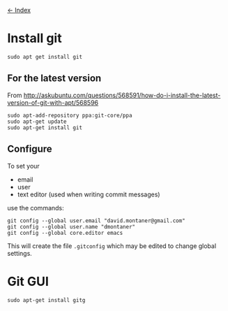[<- Index](000_index.md)

Install git
===========

    sudo apt get install git


For the latest version
----------------------

From http://askubuntu.com/questions/568591/how-do-i-install-the-latest-version-of-git-with-apt/568596

```
sudo apt-add-repository ppa:git-core/ppa
sudo apt-get update
sudo apt-get install git
```



Configure
---------

To set your

- email
- user
- text editor (used when writing commit messages)

use the commands: 

    git config --global user.email "david.montaner@gmail.com"
    git config --global user.name "dmontaner"
    git config --global core.editor emacs


This will create the file `.gitconfig` which may be edited to change global settings.

Git GUI
=======

    sudo apt-get install gitg

